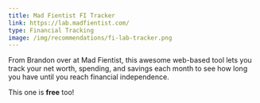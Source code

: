 ```yaml
---
title: Mad Fientist FI Tracker
link: https://lab.madfientist.com/
type: Financial Tracking
image: /img/recommendations/fi-lab-tracker.png
---
```


From Brandon over at Mad Fientist, this awesome web-based tool lets you track your net worth, spending, and savings each month to see how long you have until you reach financial independence.

This one is __free__ too!
